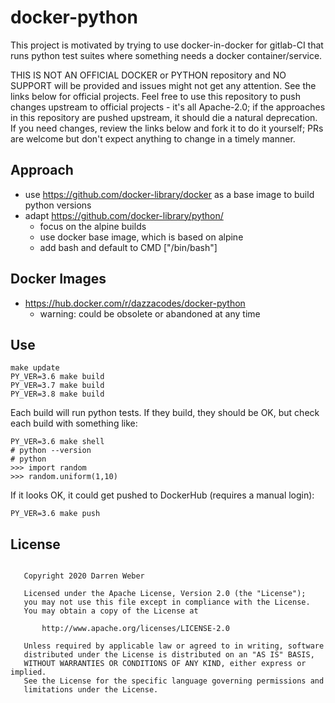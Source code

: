 # docker-python

This project is motivated by trying to use docker-in-docker
for gitlab-CI that runs python test suites where something
needs a docker container/service.

THIS IS NOT AN OFFICIAL DOCKER or PYTHON repository and
NO SUPPORT will be provided and issues might not get any
attention.  See the links below for official projects.
Feel free to use this repository to push changes upstream
to official projects - it's all Apache-2.0; if the
approaches in this repository are pushed upstream, it
should die a natural deprecation.  If you need changes,
review the links below and fork it to do it yourself;
PRs are welcome but don't expect anything to change in
a timely manner.

## Approach

- use https://github.com/docker-library/docker as a
  base image to build python versions
- adapt https://github.com/docker-library/python/
  - focus on the alpine builds
  - use docker base image, which is based on alpine
  - add bash and default to CMD ["/bin/bash"]

## Docker Images

- https://hub.docker.com/r/dazzacodes/docker-python
  - warning: could be obsolete or abandoned at any time

## Use

```text
make update
PY_VER=3.6 make build
PY_VER=3.7 make build
PY_VER=3.8 make build
```

Each build will run python tests.  If they build, they should be OK, but
check each build with something like:

```text
PY_VER=3.6 make shell
# python --version
# python
>>> import random
>>> random.uniform(1,10)
```

If it looks OK, it could get pushed to DockerHub (requires a manual login):

```text
PY_VER=3.6 make push
```

## License

```text

   Copyright 2020 Darren Weber

   Licensed under the Apache License, Version 2.0 (the "License");
   you may not use this file except in compliance with the License.
   You may obtain a copy of the License at

       http://www.apache.org/licenses/LICENSE-2.0

   Unless required by applicable law or agreed to in writing, software
   distributed under the License is distributed on an "AS IS" BASIS,
   WITHOUT WARRANTIES OR CONDITIONS OF ANY KIND, either express or implied.
   See the License for the specific language governing permissions and
   limitations under the License.

```
